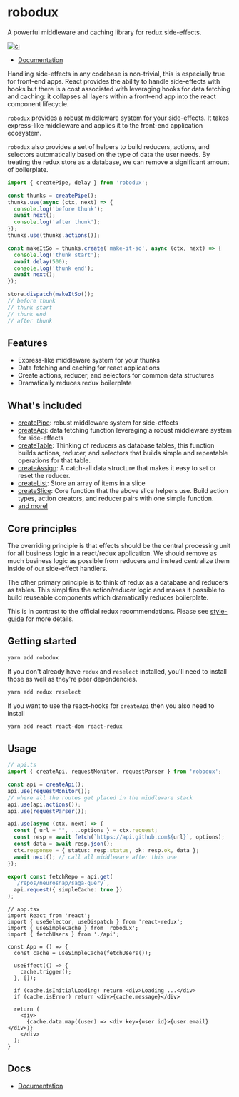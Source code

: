 # robodux

A powerful middleware and caching library for redux side-effects.

[![ci](https://github.com/neurosnap/robodux/actions/workflows/ci.yml/badge.svg)](https://github.com/neurosnap/robodux/actions/workflows/ci.yml)

- [Documentation](./docs/index.md)

Handling side-effects in any codebase is non-trivial, this is especially true
for front-end apps. React provides the ability to handle side-effects with
hooks but there is a cost associated with leveraging hooks for data fetching
and caching: it collapses all layers within a front-end app into the react
component lifecycle.

`robodux` provides a robust middleware system for your side-effects.  It takes
express-like middleware and applies it to the front-end application ecosystem.

`robodux` also provides a set of helpers to build reducers, actions, and
selectors automatically based on the type of data the user needs.  By treating
the redux store as a database, we can remove a significant amount of
boilerplate.

```ts
import { createPipe, delay } from 'robodux';

const thunks = createPipe();
thunks.use(async (ctx, next) => {
  console.log('before thunk');
  await next();
  console.log('after thunk');
});
thunks.use(thunks.actions());

const makeItSo = thunks.create('make-it-so', async (ctx, next) => {
  console.log('thunk start');
  await delay(500);  
  console.log('thunk end');
  await next();
});

store.dispatch(makeItSo());
// before thunk
// thunk start
// thunk end
// after thunk
```

## Features

- Express-like middleware system for your thunks
- Data fetching and caching for react applications
- Create actions, reducer, and selectors for common data structures
- Dramatically reduces redux boilerplate

## What's included

- [createPipe](./docs/create-pipe.md): robust middleware system for
  side-effects
- [createApi](./docs/create-api.md): data fetching function leveraging a robust
  middleware system for side-effects
- [createTable](./docs/basic-concepts.md#createtable): Thinking of reducers as
  database tables, this function builds actions, reducer, and selectors that
  builds simple and repeatable operations for that table.
- [createAssign](./docs/basic-concepts.md#createassign): A catch-all data
  structure that makes it easy to set or reset the reducer.
- [createList](./docs/basic-concepts.md#createlist): Store an array of items in
  a slice
- [createSlice](./docs/api.md#createslice): Core function that the above slice
  helpers use. Build action types, action creators, and reducer pairs with
  one simple function.
- [and more!](./docs/api.md)

## Core principles

The overriding principle is that effects should be the central
processing unit for all business logic in a react/redux application. We should
remove as much business logic as possible from reducers and instead centralize
them inside of our side-effect handlers.

The other primary principle is to think of redux as a database and reducers as
tables. This simplifies the action/reducer logic and makes it possible to build
reuseable components which dramatically reduces boilerplate.

This is in contrast to the official redux recommendations. Please see 
[style-guide](https://erock.io/redux-saga-style-guide) for more
details.

## Getting started

```bash
yarn add robodux
```

If you don't already have `redux` and `reselect` installed, you'll
need to install those as well as they're peer dependencies.

```bash
yarn add redux reselect
```

If you want to use the react-hooks for `createApi` then you also need to
install

```bash
yarn add react react-dom react-redux
```

## Usage

```ts
// api.ts
import { createApi, requestMonitor, requestParser } from 'robodux';

const api = createApi();
api.use(requestMonitor());
// where all the routes get placed in the middleware stack
api.use(api.actions()); 
api.use(requestParser());

api.use(async (ctx, next) => {
  const { url = "", ...options } = ctx.request;
  const resp = await fetch(`https://api.github.com${url}`, options);
  const data = await resp.json();
  ctx.response = { status: resp.status, ok: resp.ok, data };
  await next(); // call all middleware after this one
});

export const fetchRepo = api.get(
  `/repos/neurosnap/saga-query`,
  api.request({ simpleCache: true })
);
```

```tsx
// app.tsx
import React from 'react';
import { useSelector, useDispatch } from 'react-redux';
import { useSimpleCache } from 'robodux';
import { fetchUsers } from './api';

const App = () => {
  const cache = useSimpleCache(fetchUsers());

  useEffect(() => {
    cache.trigger();
  }, []);

  if (cache.isInitialLoading) return <div>Loading ...</div>
  if (cache.isError) return <div>{cache.message}</div>

  return (
    <div>
      {cache.data.map((user) => <div key={user.id}>{user.email}</div>)}
    </div>
  );
}
```

## Docs

- [Documentation](./docs/index.md)
